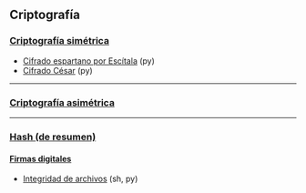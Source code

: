 ## Criptografía

### [Criptografía simétrica](https://github.com/mondeja/fullstack/tree/master/backend/src/049-cripto/simetrica)
- [Cifrado espartano por Escítala](https://github.com/mondeja/fullstack/tree/master/backend/src/049-cripto/simetrica/escitala) (py)
- [Cifrado César](https://github.com/mondeja/fullstack/tree/master/backend/src/049-cripto/simetrica/cesar) (py)

__________________________________________

### [Criptografía asimétrica](https://github.com/mondeja/fullstack/tree/master/backend/src/049-cripto/asimetrica)

__________________________________________

### [Hash (de resumen)](https://github.com/mondeja/fullstack/tree/master/backend/src/049-cripto/hash)
#### [Firmas digitales](https://github.com/mondeja/fullstack/tree/master/backend/src/049-cripto/firmas_digitales)
- [Integridad de archivos](https://github.com/mondeja/fullstack/tree/master/backend/src/049-cripto/firmas_digitales/integridad_de_archivos) (sh, py)